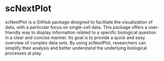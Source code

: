 # scNextPlot

scNextPlot is a GitHub package designed to facilitate the visualization of data, with a particular focus on single-cell data. This package offers a user-friendly way to display information related to a specific biological question in a clear and concise manner. Its goal is to provide a quick and easy overview of complex data sets. By using scNextPlot, researchers can simplify their analysis and better understand the underlying biological processes at play.
